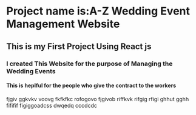  <h1>Project name is:A-Z Wedding Event Management Website</h1>
<h2>This is my First Project Using React js</h1>
<h3> I created This Website for the purpose of Managing the Wedding Events</h2>
<h4>This is heplful for the people who give the contract to the workers</h4>
fjgiv
ggkvkv
voovg
fkfkfkc
rofogovo
fjgivob
riffkvk
rifgig
rfigi
ghhut
gghh
fififif
figiggoadcss
dwqedq
cccdcdc

